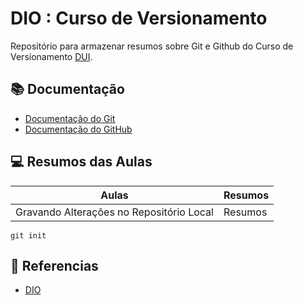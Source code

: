
# DIO : Curso de Versionamento

Repositório para armazenar resumos sobre Git e Github do Curso de Versionamento [DUI](https://web.dio.me/).

## 📚 Documentação
- [Documentação do Git]()
- [Documentação do GitHub]()

## 💻 Resumos das Aulas
| Aulas | Resumos |
|------|----------|
| Gravando Alterações no Repositório Local | Resumos|

```
git init
```

## 🥽 Referencias
- [DIO]()